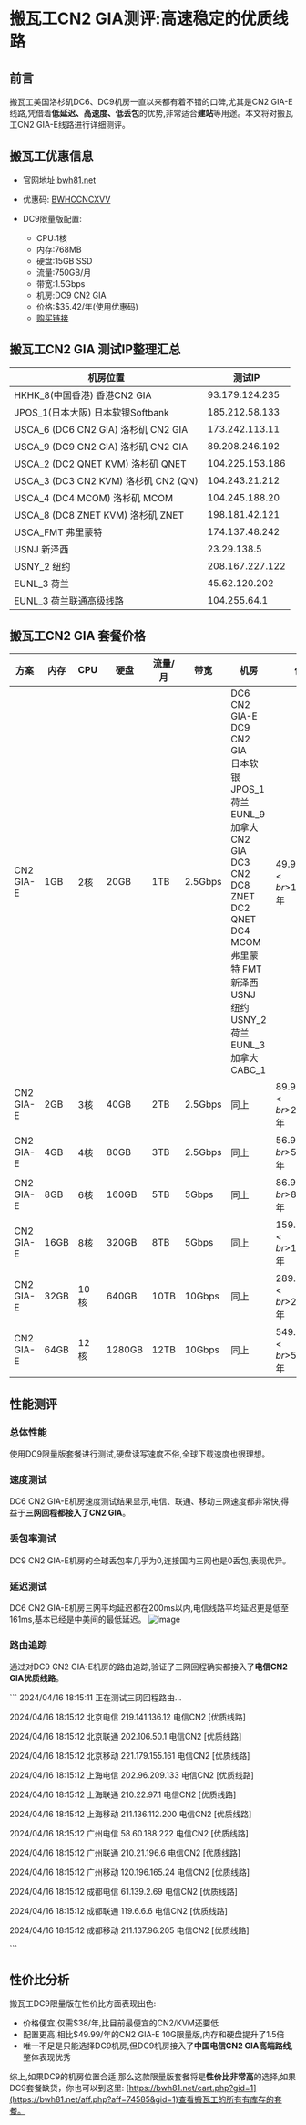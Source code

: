 # 搬瓦工CN2 GIA测评:高速稳定的优质线路

## 前言

搬瓦工美国洛杉矶DC6、DC9机房一直以来都有着不错的口碑,尤其是CN2 GIA-E线路,凭借着**低延迟、高速度、低丢包**的优势,非常适合**建站**等用途。本文将对搬瓦工CN2 GIA-E线路进行详细测评。

## 搬瓦工优惠信息

- 官网地址:[bwh81.net](https://bwh81.net/aff.php?aff=74585) 
- 优惠码: [BWHCCNCXVV](https://bwh81.net/aff.php?aff=74585) 


- DC9限量版配置:
  - CPU:1核
  - 内存:768MB
  - 硬盘:15GB SSD
  - 流量:750GB/月
  - 带宽:1.5Gbps
  - 机房:DC9 CN2 GIA
  - 价格:$35.42/年(使用优惠码)
  - [购买链接](https://bwh81.net/aff.php?aff=74585&pid=145)

## 搬瓦工CN2 GIA 测试IP整理汇总

| 机房位置 | 测试IP |
| --- | --- |
| HKHK_8(中国香港) 香港CN2 GIA | 93.179.124.235 |
| JPOS_1(日本大阪) 日本软银Softbank | 185.212.58.133 |
| USCA_6 (DC6 CN2 GIA) 洛杉矶 CN2 GIA | 173.242.113.11 |
| USCA_9 (DC9 CN2 GIA) 洛杉矶 CN2 GIA | 89.208.246.192 |
| USCA_2 (DC2 QNET KVM) 洛杉矶 QNET | 104.225.153.186 |
| USCA_3 (DC3 CN2 KVM) 洛杉矶 CN2 (QN) | 104.243.21.212 |
| USCA_4 (DC4 MCOM) 洛杉矶 MCOM | 104.245.188.20 |
| USCA_8 (DC8 ZNET KVM) 洛杉矶 ZNET | 198.181.42.121 |
| USCA_FMT 弗里蒙特 | 174.137.48.242 |
| USNJ 新泽西 | 23.29.138.5 |
| USNY_2 纽约 | 208.167.227.122 |
| EUNL_3 荷兰 | 45.62.120.202 |
| EUNL_3 荷兰联通高级线路 | 104.255.64.1 |

## 搬瓦工CN2 GIA 套餐价格

| 方案 | 内存 | CPU | 硬盘 | 流量/月 | 带宽 | 机房 | 价格 | 购买 |
| --- | --- | --- | --- | --- | --- | --- | --- | --- |
| CN2 GIA-E | 1GB | 2核 | 20GB | 1TB | 2.5Gbps | DC6 CN2 GIA-E<br>DC9 CN2 GIA<br>日本软银 JPOS_1<br>荷兰 EUNL_9<br>加拿大 CN2 GIA<br>DC3 CN2<br>DC8 ZNET<br>DC2 QNET<br>DC4 MCOM<br>弗里蒙特 FMT<br>新泽西 USNJ<br>纽约 USNY_2<br>荷兰 EUNL_3<br>加拿大 CABC_1 | $49.99/季度<br>$169.99/年 | [购买](https://bwh81.net/aff.php?aff=74585&pid=87) |
| CN2 GIA-E | 2GB | 3核 | 40GB | 2TB | 2.5Gbps | 同上 | $89.99/季度<br>$299.99/年 | [购买](https://bwh81.net/aff.php?aff=74585&pid=88) |  
| CN2 GIA-E | 4GB | 4核 | 80GB | 3TB | 2.5Gbps | 同上 | $56.99/月<br>$549.99/年 | [购买](https://bwh81.net/aff.php?aff=74585&pid=89) |
| CN2 GIA-E | 8GB | 6核 | 160GB | 5TB | 5Gbps | 同上 | $86.99/月<br>$879.99/年 | [购买](https://bwh81.net/aff.php?aff=74585&pid=90) |
| CN2 GIA-E | 16GB | 8核 | 320GB | 8TB | 5Gbps | 同上 | $159.99/月<br>$1599.99/年 | [购买](https://bwh81.net/aff.php?aff=74585&pid=91) |
| CN2 GIA-E | 32GB | 10核 | 640GB | 10TB | 10Gbps | 同上 | $289.99/月<br>$2759.99/年 | [购买](https://bwh81.net/aff.php?aff=74585&pid=92) | 
| CN2 GIA-E | 64GB | 12核 | 1280GB | 12TB | 10Gbps | 同上 | $549.99/月<br>$5399.99/年 | [购买](https://bwh81.net/aff.php?aff=74585&pid=93) |


## 性能测评

### 总体性能

使用DC9限量版套餐进行测试,硬盘读写速度不俗,全球下载速度也很理想。

### 速度测试

DC6 CN2 GIA-E机房速度测试结果显示,电信、联通、移动三网速度都非常快,得益于**三网回程都接入了CN2 GIA**。

### 丢包率测试 

DC9 CN2 GIA-E机房的全球丢包率几乎为0,连接国内三网也是0丢包,表现优异。

### 延迟测试

DC6 CN2 GIA-E机房三网平均延迟都在200ms以内,电信线路平均延迟更是低至161ms,基本已经是中美间的最低延迟。
![image](https://github.com/hrhwulpz/cn2gia/assets/100552972/ed0c1592-344e-40f9-a12e-e2b69504045e)

### 路由追踪

通过对DC9 CN2 GIA-E机房的路由追踪,验证了三网回程确实都接入了**电信CN2 GIA优质线路**。

​```
2024/04/16 18:15:11 正在测试三网回程路由...

2024/04/16 18:15:12 北京电信 219.141.136.12  电信CN2 [优质线路]  

2024/04/16 18:15:12 北京联通 202.106.50.1    电信CN2 [优质线路]

2024/04/16 18:15:12 北京移动 221.179.155.161 电信CN2 [优质线路]

2024/04/16 18:15:12 上海电信 202.96.209.133  电信CN2 [优质线路] 

2024/04/16 18:15:12 上海联通 210.22.97.1     电信CN2 [优质线路]

2024/04/16 18:15:12 上海移动 211.136.112.200 电信CN2 [优质线路]

2024/04/16 18:15:12 广州电信 58.60.188.222   电信CN2 [优质线路]

2024/04/16 18:15:12 广州联通 210.21.196.6    电信CN2 [优质线路] 

2024/04/16 18:15:12 广州移动 120.196.165.24  电信CN2 [优质线路]

2024/04/16 18:15:12 成都电信 61.139.2.69     电信CN2 [优质线路]

2024/04/16 18:15:12 成都联通 119.6.6.6       电信CN2 [优质线路]

2024/04/16 18:15:12 成都移动 211.137.96.205  电信CN2 [优质线路]

​```

## 性价比分析

搬瓦工DC9限量版在性价比方面表现出色:

- 价格便宜,仅需$38/年,比目前最便宜的CN2/KVM还要低
- 配置更高,相比$49.99/年的CN2 GIA-E 10G限量版,内存和硬盘提升了1.5倍 
- 唯一不足是只能选择DC9机房,但DC9机房接入了**中国电信CN2 GIA高端路线**,整体表现优秀

综上,如果DC9的机房位置合适,那么这款限量版套餐将是**性价比非常高**的选择,如果DC9套餐缺货，你也可以到这里: [https://bwh81.net/cart.php?gid=1](https://bwh81.net/aff.php?aff=74585&gid=1)查看搬瓦工的所有有库存的套餐。
